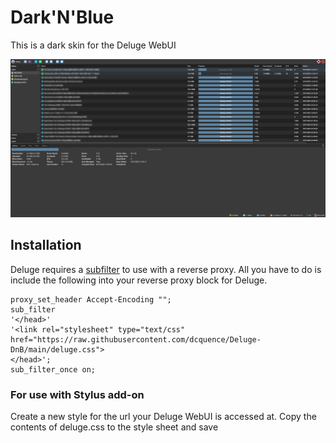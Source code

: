 # Dark'N'Blue
This is a dark skin for the Deluge WebUI

![Dark Theme for Deluge](https://raw.githubusercontent.com/dcquence/DarkNBlue/main/screenshots/deluge_dnb.png)

## Installation
Deluge requires a [subfilter](http://nginx.org/en/docs/http/ngx_http_sub_module.html) to use with a reverse proxy. All you have to do is include the following into your reverse proxy block for Deluge.
```nginx
proxy_set_header Accept-Encoding "";
sub_filter
'</head>'
'<link rel="stylesheet" type="text/css" href="https://raw.githubusercontent.com/dcquence/Deluge-DnB/main/deluge.css">
</head>';
sub_filter_once on;
```
### For use with Stylus add-on
Create a new style for the url your Deluge WebUI is accessed at. Copy the contents of deluge.css to the style sheet and save
